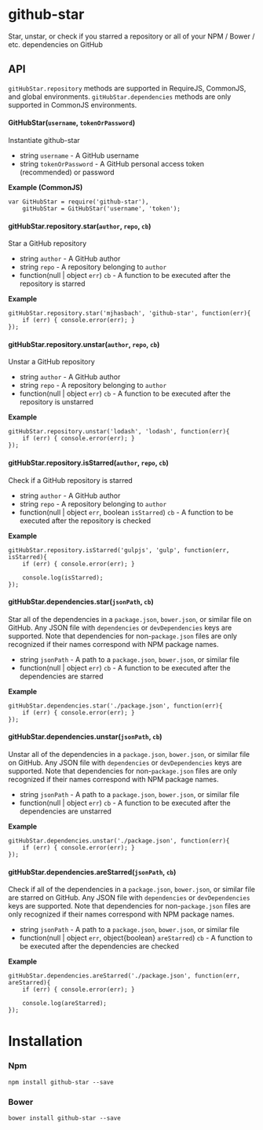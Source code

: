 # github-star

Star, unstar, or check if you starred a repository or all of your NPM / Bower / etc. dependencies on GitHub

## API

`gitHubStar.repository` methods are supported in RequireJS, CommonJS, and global environments. `gitHubStar.dependencies` methods are only supported in CommonJS environments.

#### GitHubStar(```username```, ```tokenOrPassword```)

Instantiate github-star

* string `username` - A GitHub username
* string `tokenOrPassword` - A GitHub personal access token (recommended) or password

__Example (CommonJS)__

```
var GitHubStar = require('github-star'),
    gitHubStar = GitHubStar('username', 'token');
```

#### gitHubStar.repository.star(```author```, ```repo```, ```cb```)

Star a GitHub repository

* string `author` - A GitHub author
* string `repo` - A repository belonging to `author`
* function(null | object `err`) `cb` - A function to be executed after the repository is starred

__Example__

```
gitHubStar.repository.star('mjhasbach', 'github-star', function(err){
    if (err) { console.error(err); }
});
```

#### gitHubStar.repository.unstar(```author```, ```repo```, ```cb```)

Unstar a GitHub repository

* string `author` - A GitHub author
* string `repo` - A repository belonging to `author`
* function(null | object `err`) `cb` - A function to be executed after the repository is unstarred

__Example__

```
gitHubStar.repository.unstar('lodash', 'lodash', function(err){
    if (err) { console.error(err); }
});
```

#### gitHubStar.repository.isStarred(```author```, ```repo```, ```cb```)

Check if a GitHub repository is starred

* string `author` - A GitHub author
* string `repo` - A repository belonging to `author`
* function(null | object `err`, boolean `isStarred`) `cb` - A function to be executed after the repository is checked

__Example__

```
gitHubStar.repository.isStarred('gulpjs', 'gulp', function(err, isStarred){
    if (err) { console.error(err); }
    
    console.log(isStarred);
});
```

#### gitHubStar.dependencies.star(```jsonPath```, ```cb```)

Star all of the dependencies in a `package.json`, `bower.json`, or similar file on GitHub. Any JSON file with `dependencies` or `devDependencies` keys are supported. Note that dependencies for non-`package.json` files are only recognized if their names correspond with NPM package names.

* string `jsonPath` - A path to a `package.json`, `bower.json`, or similar file
* function(null | object `err`) `cb` - A function to be executed after the dependencies are starred

__Example__

```
gitHubStar.dependencies.star('./package.json', function(err){
    if (err) { console.error(err); }
});
```

#### gitHubStar.dependencies.unstar(```jsonPath```, ```cb```)

Unstar all of the dependencies in a `package.json`, `bower.json`, or similar file on GitHub. Any JSON file with `dependencies` or `devDependencies` keys are supported. Note that dependencies for non-`package.json` files are only recognized if their names correspond with NPM package names.

* string `jsonPath` - A path to a `package.json`, `bower.json`, or similar file
* function(null | object `err`) `cb` - A function to be executed after the dependencies are unstarred

__Example__

```
gitHubStar.dependencies.unstar('./package.json', function(err){
    if (err) { console.error(err); }
});
```

#### gitHubStar.dependencies.areStarred(```jsonPath```, ```cb```)

Check if all of the dependencies in a `package.json`, `bower.json`, or similar file are starred on GitHub. Any JSON file with `dependencies` or `devDependencies` keys are supported. Note that dependencies for non-`package.json` files are only recognized if their names correspond with NPM package names.

* string `jsonPath` - A path to a `package.json`, `bower.json`, or similar file
* function(null | object `err`, object{boolean} `areStarred`) `cb` - A function to be executed after the dependencies are checked

__Example__

```
gitHubStar.dependencies.areStarred('./package.json', function(err, areStarred){
    if (err) { console.error(err); }

    console.log(areStarred);
});
```

# Installation
### Npm
```
npm install github-star --save
```
### Bower
```
bower install github-star --save
```